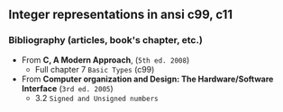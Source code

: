 ## Integer representations in ansi c99, c11

### Bibliography (articles, book's chapter, etc.)

* From **C, A Modern Approach**, (`5th ed. 2008`)
  * Full chapter 7 `Basic Types` (c99)
* From **Computer organization and Design: The Hardware/Software Interface** (`3rd ed. 2005`)
  * 3.2 `Signed and Unsigned numbers`

